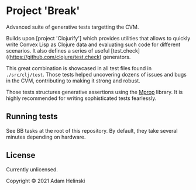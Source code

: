 # Project 'Break'

Advanced suite of generative tests targetting the CVM.

Builds upon [project 'Clojurify'] which provides utilities that allows to quickly write Convex Lisp as Clojure data and
evaluating such code for different scenarios. It also defines a series of useful [test.check]((https://github.com/clojure/test.check)
generators.

This great combination is showcased in all test files found in `./src/clj/test`. Those tests helped uncovering dozens of issues
and bugs in the CVM, contributing to making it strong and robust.

Those tests structures generative assertions using the [Mprop](https://github.com/helins/mprop.cljc) library. It is highly
recommended for writing sophisticated tests fearlessly.


## Running tests

See BB tasks at the root of this repository. By default, they take several minutes depending on hardware.


## License

Currently unlicensed.

Copyright © 2021 Adam Helinski
